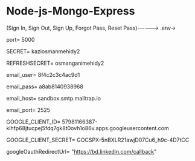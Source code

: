 # Node-js-Mongo-Express
(Sign In, Sign Out, Sign Up, Forgot Pass, Reset Pass)------>
.env->

port= 5000

SECRET= kaziosmanmehidy2

REFRESHSECRET= osmanganimehidy2

email_user= 8f4c2c3c4ac9d1

email_pass= a8ab8140938968

email_host= sandbox.smtp.mailtrap.io

email_port= 2525

GOOGLE_CLIENT_ID= 57981166387-klhfp68jtucpej5fdq7gk8t0ovh1o86v.apps.googleusercontent.com

GOOGLE_CLIENT_SECRET= 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

googleOauthRedirectUrl= "https://bd.linkedin.com/callback" 
